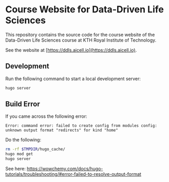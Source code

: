 # Course Website for Data-Driven Life Sciences

This repository contains the source code for the course website of the Data-Driven Life Sciences course at KTH Royal Institute of Technology.

See the website at [https://ddls.aicell.io](https://ddls.aicell.io).

## Development

Run the following command to start a local development server:

```bash
hugo server
```

## Build Error
If you came across the following error:
```
Error: command error: failed to create config from modules config: unknown output format "redirects" for kind "home"
```

Do the following:
```bash
rm -rf $TMPDIR/hugo_cache/
hugo mod get
hugo server
```

See here: https://wowchemy.com/docs/hugo-tutorials/troubleshooting/#error-failed-to-resolve-output-format
